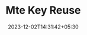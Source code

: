 ---
weight: 999
title: "Mte Key Reuse"
description: ""
icon: "article"
date: "2023-12-02T14:31:42+05:30"
lastmod: "2023-12-02T14:31:42+05:30"
draft: true
toc: true
---
